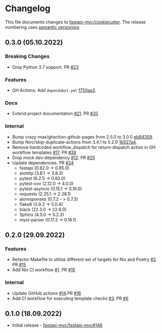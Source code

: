# Changelog

This file documents changes to [fastapi-mvc/cookiecutter](https://github.com/fastapi-mvc/cookiecutter). The release numbering uses [semantic versioning](http://semver.org).

## 0.3.0 (05.10.2022)

### Breaking Changes

* Drop Python 3.7 support. PR [#23](https://github.com/fastapi-mvc/cookiecutter/pull/23)

### Features

* GH Actions: Add `dependabot.yml` [f750aa3](https://github.com/fastapi-mvc/cookiecutter/commit/f750aa3aa6914b0246e87d6ecab90f6d9cb7387e).

### Docs

* Extend project documentation [#21](https://github.com/fastapi-mvc/cookiecutter/issues/21). PR [#20](https://github.com/fastapi-mvc/cookiecutter/pull/20)

### Internal

* Bump crazy-max/ghaction-github-pages from 2.5.0 to 3.0.0 [eb84359](https://github.com/fastapi-mvc/cookiecutter/commit/eb843596ed1743cba027f6ecfcb36c2b06762373).
* Bump fkirc/skip-duplicate-actions from 3.4.1 to 5.2.0 [1b527a4](https://github.com/fastapi-mvc/cookiecutter/commit/1b527a451c6c47e8f0178ca5e85a0c06989809fb).
* Remove hardcoded workflow_dispatch for return-dispatch action in GH workflow templates [#17](https://github.com/fastapi-mvc/cookiecutter/issues/17). PR [#26](https://github.com/fastapi-mvc/cookiecutter/pull/26)
* Drop mock dev-dependency [#12](https://github.com/fastapi-mvc/cookiecutter/issues/12). PR [#25](https://github.com/fastapi-mvc/cookiecutter/pull/25)
* Update dependencies. PR [#24](https://github.com/fastapi-mvc/cookiecutter/pull/24)
  * fastapi (0.82.0 -> 0.85.0)
  * aiohttp (3.8.1 -> 3.8.3)
  * pytest (6.2.5 -> 0.82.0)
  * pytest-cov (2.12.0 -> 4.0.0)
  * pytest-asyncio (0.15.1 -> 0.19.0)
  * requests (2.25.1 -> 2.28.1)
  * aioresponses (0.7.2 - > 0.7.3)
  * flake8 (3.9.2 -> 5.0.4)
  * black (22.3.0 -> 22.8.0)
  * Sphinx (4.5.0 -> 5.2.3)
  * myst-parser (0.17.2 -> 0.18.1)

## 0.2.0 (29.09.2022)

### Features

* Refactor Makefile to utilize different set of targets for Nix and Poetry [#2](https://github.com/fastapi-mvc/cookiecutter/issues/2). PR [#15](https://github.com/fastapi-mvc/cookiecutter/pull/15)
* Add Nix CI workflow [#1](https://github.com/fastapi-mvc/cookiecutter/issues/1). PR [#15](https://github.com/fastapi-mvc/cookiecutter/pull/15)

### Internal

* Update GitHub actions [#14](https://github.com/fastapi-mvc/cookiecutter/issues/14).PR [#16](https://github.com/fastapi-mvc/cookiecutter/pull/16)
* Add CI workflow for executing template checks [#3](https://github.com/fastapi-mvc/cookiecutter/issues/3). PR [#6](https://github.com/fastapi-mvc/cookiecutter/pull/6)

## 0.1.0 (18.09.2022)

* Initial release - [fastapi-mvc/fastapi-mvc#146](https://github.com/fastapi-mvc/fastapi-mvc/issues/146)
